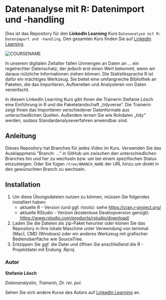# Datenanalyse mit R: Datenimport und -handling

Dies ist das Repository für den **LinkedIn Learning** Kurs `Datenanalyse mit R: Datenimport und -handling`. Den gesamten Kurs finden Sie auf [LinkedIn Learning][lil-course-url].

![COURSENAME][lil-thumbnail-url] 

In unserem digitalen Zeitalter fallen Unmengen an Daten an ... ein regelrechter Datenschatz, der jedoch erst einen Wert bekommt, wenn wir daraus nützliche Informationen ziehen können. Die Statistiksprache R ist dafür ein mächtiges Werkzeug. Sie bietet eine umfangreiche Bibliothek an Paketen, die das Importieren, Aufbereiten und Analysieren von Daten vereinfacht. 

In diesem LinkedIn Learning Kurs gibt Ihnen die Trainerin Stefanie Lösch eine Einführung in R und die Paketelandschaft „tidyverse“. Die Trainerin zeigt Ihnen das Importieren verschiedener Datenformate aus unterschiedlichen Quellen. Außerdem lernen Sie wie Rohdaten „tidy“ werden, sodass Standardanalyseverfahren anwendbar sind. 

## Anleitung

Dieses Repository hat Branches für jedes Video im Kurs. Verwenden Sie das Ausklappmenü "Branch: ..." in GitHub um zwischen den unterschiedlichen Branches hin und her zu wechseln bzw. um bei einem spezifischen Status einzusteigen. Oder Sie fügen `/tree/BRANCH_NAME` der URL hinzu um direkt in den gewünschten Branch zu wechseln.

## Installation

1. Um diese Übungsdateien nutzen zu können, müssen Sie folgendes installiert haben:
   - aktuelle R - Version (und ggf. rtools): siehe https://cran.r-project.org/  
   - aktuelle RStudio - Version (kostenlose Desktopversion genügt): https://www.rstudio.com/products/rstudio/download/
2. Laden Sie die Dateien als zip-Paket herunter oder klonen Sie das Repository in Ihre lokale Maschine unter Verwendung von terminal (Mac), CMD (Windows) oder ein anderes Werkzeug mit grafischer Bedienoberfläche wie SourceTree.
3. Entzippen Sie ggf. die Datei und öffnen Sie anschließend die R - Projektdatei mit Endung .Rproj

### Autor

**Stefanie Lösch**

_Datenanalystin, Trainerin, Dr. rer. pol._

Sehen Sie sich andere Kurse des Autors auf [LinkedIn Learning](https://www.linkedin.com/learning/instructors/dr-stefanie-losch) an.

[0]: # (Replace these placeholder URLs with actual course URLs)
[lil-course-url]: https://www.linkedin.com/learning/datenanalyse-mit-r-datenimport-und-handling-15602712
[lil-thumbnail-url]: https://media-exp1.licdn.com/dms/image/C4E0DAQE29SB9nSWgOg/learning-public-crop_675_1200/0/1645186033639?e=1645621200&v=beta&t=qcvMxmM-jt_raycg8ADMp1CrtSFaoVKcK8PPxPZCDhg
